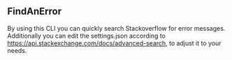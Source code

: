## FindAnError

By using this CLI you can quickly search Stackoverflow for error messages. Additionally you can edit the settings.json according to https://api.stackexchange.com/docs/advanced-search, to adjust it to your needs.

